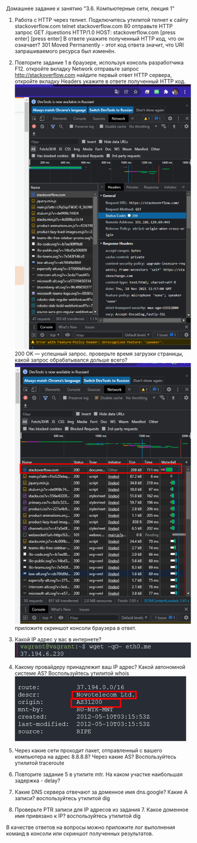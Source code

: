 Домашнее задание к занятию "3.6. Компьютерные сети, лекция 1"
1. Работа c HTTP через телнет.
Подключитесь утилитой телнет к сайту stackoverflow.com telnet stackoverflow.com 80
отправьте HTTP запрос
GET /questions HTTP/1.0
HOST: stackoverflow.com
[press enter]
[press enter]
В ответе укажите полученный HTTP код, что он означает?
301 Moved Permanently - этот код ответа значит, что URI запрашиваемого ресурса был изменён.

2. Повторите задание 1 в браузере, используя консоль разработчика F12.
откройте вкладку Network
отправьте запрос http://stackoverflow.com
найдите первый ответ HTTP сервера, откройте вкладку Headers
укажите в ответе полученный HTTP код.
![img.png](img.png)
200 OK — успешный запрос.
проверьте время загрузки страницы, какой запрос обрабатывался дольше всего?
![img_1.png](img_1.png)
приложите скриншот консоли браузера в ответ.
3. Какой IP адрес у вас в интернете?
![img_2.png](img_2.png)
4. Какому провайдеру принадлежит ваш IP адрес? Какой автономной системе AS? Воспользуйтесь утилитой whois
![img_3.png](img_3.png)
5. Через какие сети проходит пакет, отправленный с вашего компьютера на адрес 8.8.8.8? Через какие AS? Воспользуйтесь утилитой traceroute
6. Повторите задание 5 в утилите mtr. На каком участке наибольшая задержка - delay?
7. Какие DNS сервера отвечают за доменное имя dns.google? Какие A записи? воспользуйтесь утилитой dig
8. Проверьте PTR записи для IP адресов из задания 7. Какое доменное имя привязано к IP? воспользуйтесь утилитой dig


В качестве ответов на вопросы можно приложите лог выполнения команд в консоли или скриншот полученных результатов.
